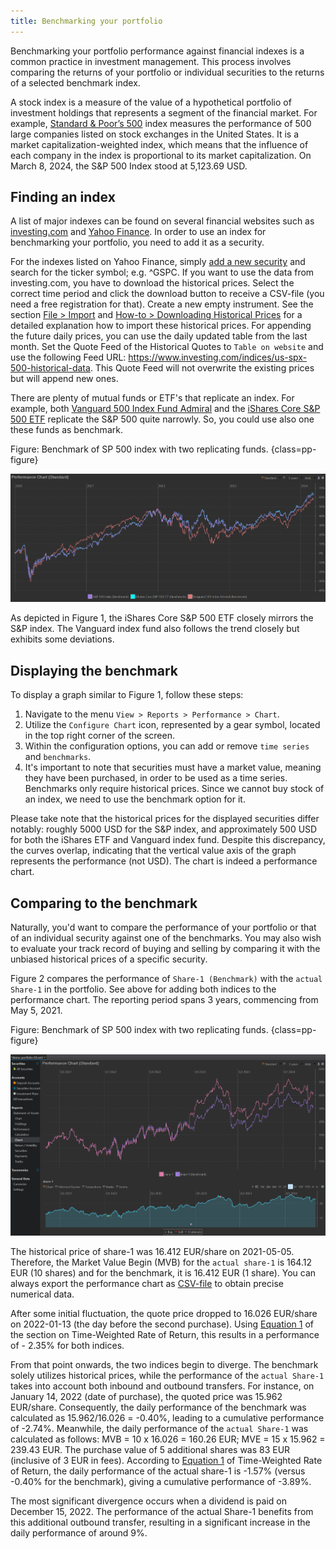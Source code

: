 ```yaml
---
title: Benchmarking your portfolio
---
```

Benchmarking your portfolio performance against financial indexes is a common practice in investment management. This process involves comparing the returns of your portfolio or individual securities to the returns of a selected benchmark index.

A stock index is a measure of the value of a hypothetical portfolio of investment holdings that represents a segment of the financial market. For example, [Standard & Poor’s
500](https://www.spglobal.com/spdji/en/indices/equity/sp-500/#overview) index measures the performance of 500 large companies listed on stock exchanges in the United States. It is a market capitalization-weighted index, which means that the influence of each company in the index is proportional to its market capitalization. On March 8, 2024, the S&P 500 Index stood at 5,123.69 USD.

## Finding an index

A list of major indexes can be found on several financial websites such as [investing.com](https://www.investing.com/indices/major-indices) and [Yahoo Finance](https://finance.yahoo.com/world-indices/). In order to use an index for benchmarking your portfolio, you need to add it as a security.

For the indexes listed on Yahoo Finance, simply [add a new security](../getting-started/adding-securities.md) and search for the ticker symbol; e.g. ^GSPC. If you want to use the data from investing.com, you have to download the historical prices. Select the correct time period and click the download button to receive a CSV-file (you need a free registration for that). Create a new empty instrument. See the section [File > Import](../reference/file/import.md#csv-files-comma-separated-values) and [How-to > Downloading Historical Prices](./downloading-historical-prices/csv-file.md#investingcom) for a detailed explanation how to import these historical prices. For appending the future daily prices, you can use the daily updated table from the last month. Set the Quote Feed of the Historical Quotes to `Table on website` and use the following Feed URL: https://www.investing.com/indices/us-spx-500-historical-data. This Quote Feed will not overwrite the existing prices but will append new ones.

There are plenty of mutual funds or ETF's that replicate an index. For example, both [Vanguard 500 Index Fund Admiral](https://investor.vanguard.com/investment-products/mutual-funds/profile/vfiax#portfolio-composition) and the [iShares Core S&P 500 ETF](https://www.ishares.com/us/products/239726/ishares-core-sp-500-etf) replicate the S&P 500 quite narrowly. So, you could use also one these funds as benchmark.

Figure: Benchmark of SP 500 index with two replicating funds. {class=pp-figure}

![](images/benchmark-chart.png)

As depicted in Figure 1, the iShares Core S&P 500 ETF closely mirrors the S&P index. The Vanguard index fund also follows the trend closely but exhibits some deviations.

## Displaying the benchmark

To display a graph similar to Figure 1, follow these steps:

1. Navigate to the menu `View > Reports > Performance > Chart`.
2. Utilize the `Configure Chart` icon, represented by a gear symbol, located in the top right corner of the screen.
3. Within the configuration options, you can add or remove `time series` and `benchmarks`.
4. It's important to note that securities must have a market value, meaning they have been purchased, in order to be used as a time series. Benchmarks only require historical prices. Since we cannot buy stock of an index, we need to use the benchmark option for it.

Please take note that the historical prices for the displayed securities differ notably: roughly 5000 USD for the S&P index, and approximately 500 USD for both the iShares ETF and Vanguard index fund. Despite this discrepancy, the curves overlap, indicating that the vertical value axis of the graph represents the performance (not USD). The chart is indeed a performance chart.

## Comparing to the benchmark

Naturally, you'd want to compare the performance of your portfolio or that of an individual security against one of the benchmarks. You may also wish to evaluate your track record of buying and selling by comparing it with the unbiased historical prices of a specific security.

Figure 2 compares the performance of `Share-1 (Benchmark)` with the `actual Share-1` in the portfolio. See above for adding both indices to the performance chart. The reporting period spans 3 years, commencing from May 5, 2021.

Figure: Benchmark of SP 500 index with two replicating funds. {class=pp-figure}

![](images/benchmark-chart-share-1.png)


The historical price of share-1 was 16.412 EUR/share on 2021-05-05. Therefore, the Market Value Begin (MVB) for the `actual share-1` is 164.12 EUR (10 shares) and for the benchmark, it is 16.412 EUR (1 share). You can always export the performance chart as [CSV-file](../concepts/performance/time-weighted.md#exporting-data-from-pp) to obtain precise numerical data.

After some initial fluctuation, the quote price dropped to 16.026 EUR/share on 2022-01-13 (the day before the second purchase). Using [Equation 1](../concepts/performance/time-weighted.md) of the section on Time-Weighted Rate of Return, this results in a performance of - 2.35% for both indices.

From that point onwards, the two indices begin to diverge. The benchmark solely utilizes historical prices, while the performance of the `actual Share-1` takes into account both inbound and outbound transfers. For instance, on January 14, 2022 (date of purchase), the quoted price was 15.962 EUR/share. Consequently, the daily performance of the benchmark was calculated as 15.962/16.026 = -0.40%, leading to a cumulative performance of -2.74%. Meanwhile, the daily performance of the `actual Share-1` was calculated as follows: MVB = 10 x 16.026 = 160.26 EUR; MVE = 15 x 15.962 = 239.43 EUR. The purchase value of 5 additional shares was 83 EUR (inclusive of 3 EUR in fees). According to [Equation 1](../concepts/performance/time-weighted.md) of Time-Weighted Rate of Return, the daily performance of the actual share-1 is -1.57% (versus -0.40% for the benchmark), giving a cumulative performance of -3.89%.

The most significant divergence occurs when a dividend is paid on December 15, 2022. The performance of the actual Share-1 benefits from this additional outbound transfer, resulting in a significant increase in the daily performance of around 9%.


